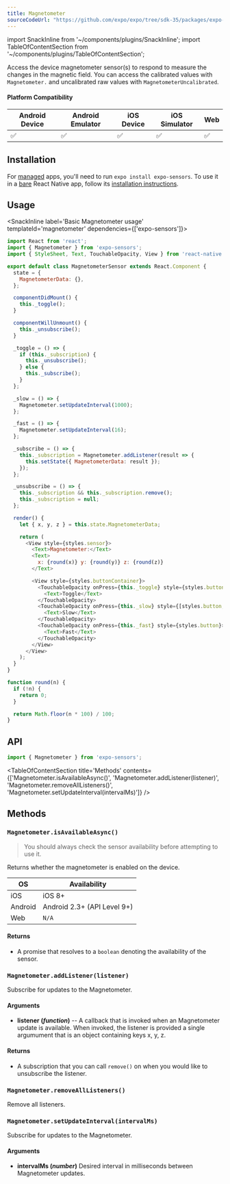 ```yaml
---
title: Magnetometer
sourceCodeUrl: "https://github.com/expo/expo/tree/sdk-35/packages/expo-sensors"
---
```


import SnackInline from '~/components/plugins/SnackInline';
import TableOfContentSection from '~/components/plugins/TableOfContentSection';

Access the device magnetometer sensor(s) to respond to measure the changes in the magnetic field. You can access the calibrated values with `Magnetometer.` and uncalibrated raw values with `MagnetometerUncalibrated`.

#### Platform Compatibility

| Android Device | Android Emulator | iOS Device | iOS Simulator |  Web  |
| ------ | ---------- | ------ | ------ | ------ |
| ✅     |  ✅     | ✅     | ✅     | ✅    |

## Installation

For [managed](../../introduction/managed-vs-bare/#managed-workflow) apps, you'll need to run `expo install expo-sensors`. To use it in a [bare](../../introduction/managed-vs-bare/#bare-workflow) React Native app, follow its [installation instructions](https://github.com/expo/expo/tree/master/packages/expo-sensors).

## Usage

<SnackInline label='Basic Magnetometer usage' templateId='magnetometer' dependencies={['expo-sensors']}>

```javascript
import React from 'react';
import { Magnetometer } from 'expo-sensors';
import { StyleSheet, Text, TouchableOpacity, View } from 'react-native';

export default class MagnetometerSensor extends React.Component {
  state = {
    MagnetometerData: {},
  };

  componentDidMount() {
    this._toggle();
  }

  componentWillUnmount() {
    this._unsubscribe();
  }

  _toggle = () => {
    if (this._subscription) {
      this._unsubscribe();
    } else {
      this._subscribe();
    }
  };

  _slow = () => {
    Magnetometer.setUpdateInterval(1000);
  };

  _fast = () => {
    Magnetometer.setUpdateInterval(16);
  };

  _subscribe = () => {
    this._subscription = Magnetometer.addListener(result => {
      this.setState({ MagnetometerData: result });
    });
  };

  _unsubscribe = () => {
    this._subscription && this._subscription.remove();
    this._subscription = null;
  };

  render() {
    let { x, y, z } = this.state.MagnetometerData;

    return (
      <View style={styles.sensor}>
        <Text>Magnetometer:</Text>
        <Text>
          x: {round(x)} y: {round(y)} z: {round(z)}
        </Text>

        <View style={styles.buttonContainer}>
          <TouchableOpacity onPress={this._toggle} style={styles.button}>
            <Text>Toggle</Text>
          </TouchableOpacity>
          <TouchableOpacity onPress={this._slow} style={[styles.button, styles.middleButton]}>
            <Text>Slow</Text>
          </TouchableOpacity>
          <TouchableOpacity onPress={this._fast} style={styles.button}>
            <Text>Fast</Text>
          </TouchableOpacity>
        </View>
      </View>
    );
  }
}

function round(n) {
  if (!n) {
    return 0;
  }

  return Math.floor(n * 100) / 100;
}
```

</SnackInline>

## API

```js
import { Magnetometer } from 'expo-sensors';
```

<TableOfContentSection title='Methods' contents={['Magnetometer.isAvailableAsync()', 'Magnetometer.addListener(listener)', 'Magnetometer.removeAllListeners()', 'Magnetometer.setUpdateInterval(intervalMs)']} />

## Methods

### `Magnetometer.isAvailableAsync()`

> You should always check the sensor availability before attempting to use it.

Returns whether the magnetometer is enabled on the device.

| OS      | Availability                |
| ------- | --------------------------- |
| iOS     | iOS 8+                      |
| Android | Android 2.3+ (API Level 9+) |
| Web     | `N/A`                       |

#### Returns

- A promise that resolves to a `boolean` denoting the availability of the sensor.

### `Magnetometer.addListener(listener)`

Subscribe for updates to the Magnetometer.

#### Arguments

- **listener (_function_)** -- A callback that is invoked when an
  Magnetometer update is available. When invoked, the listener is
  provided a single argumument that is an object containing keys x, y,
  z.

#### Returns

- A subscription that you can call `remove()` on when you
  would like to unsubscribe the listener.

### `Magnetometer.removeAllListeners()`

Remove all listeners.

### `Magnetometer.setUpdateInterval(intervalMs)`

Subscribe for updates to the Magnetometer.

#### Arguments

- **intervalMs (_number_)** Desired interval in milliseconds between
  Magnetometer updates.
